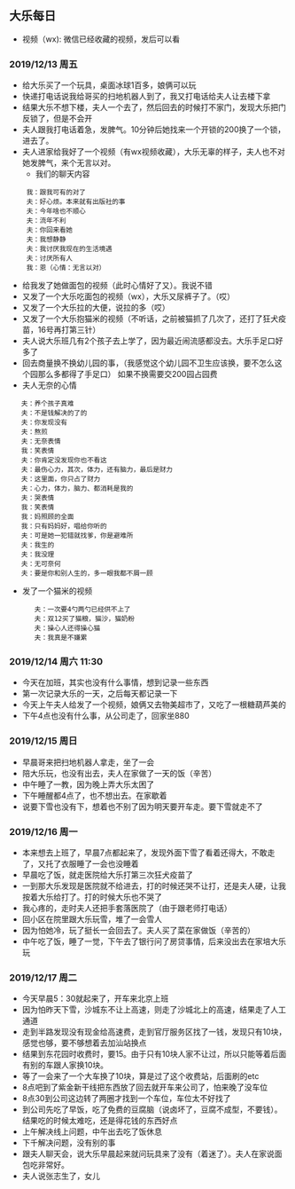 ## 大乐每日
 * 视频（wx): 微信已经收藏的视频，发后可以看 


### 2019/12/13 周五
 * 给大乐买了一个玩具，桌面冰球1百多，娘俩可以玩
 * 快递打电话说我给哥买的扫地机器人到了，我又打电话给夫人让去楼下拿
 * 结果大乐不想下楼，夫人一个去了，然后回去的时候打不家门，发现大乐把门反锁了，但是不会开
 * 夫人跟我打电话着急，发脾气。10分钟后她找来一个开锁的200换了一个锁，进去了。
 * 夫人进家给我好了一个视频（有wx视频收藏），大乐无辜的样子，夫人也不对她发脾气，来个无言以对。
   + 我们的聊天内容
   ``` 
    我：跟我可有的对了
    夫：好心烦。本来就有出版社的事
    夫：今年啥也不顺心
    夫：流年不利
    夫：你回来看她
    夫：我想静静
    夫：我讨厌我现在的生活境遇
    夫：讨厌所有人
    我：恩（心情：无言以对）
   ```
 * 给我发了她做面包的视频（此时心情好了又）。我说不错
 * 又发了一个大乐吃面包的视频（wx），大乐又尿裤子了。（哎）
 * 又发了一个大乐拉的大便，说拉的多（哎）
 * 又发了一个大乐抱猫米的视频（不听话，之前被猫抓了几次了，还打了狂犬疫苗，16号再打第三针）
 * 夫人说大乐班几有2个孩子去上学了，因为最近闹流感都没去。大乐手足口好多了
 * 回去商量换不换幼儿园的事，（我感觉这个幼儿园不卫生应该换，要不怎么这个园那么多都得了手足口）
 如果不换需要交200园占园费
 * 夫人无奈的心情
 ``` 
    夫：养个孩子真难
    夫：不是钱解决的了的
    夫：你发现没有
    夫：熬煎
    夫：无奈表情
    我：笑表情
    夫：你肯定没发现你也不看这
    夫：最伤心力，其次，体力，还有脑力，最后是财力
    夫：这里面，你只占了财力
    夫：心力，体力，脑力、都消耗是我的
    夫：哭表情
    我：笑表情
    我：妈照顾的全面
    我：只有妈妈好，唱给你听的
    夫：可是她一犯错就找爹，你是避难所
    夫：我生的
    夫：我没理
    夫：无可奈何
    夫：要是你和别人生的，多一眼我都不屑一顾  
 ```
 * 发了一个猫米的视频
   ``` 
      夫：一次要4勺两勺已经供不上了
      夫：双12买了猫粮，猫沙，猫奶粉
      夫：操心人还得操心猫
      夫：我真是不嫌累
   ```

### 2019/12/14 周六 11:30
 * 今天在加班，其实也没有什么事情，想到记录一些东西
 * 第一次记录大乐的一天，之后每天都记录一下
 * 今天上午夫人给发了一个视频，娘俩又去物美超市了，又吃了一根糖葫芦美的
 * 下午4点也没有什么事，从公司走了，回家坐880
 
### 2019/12/15 周日 
 * 早晨哥来把扫地机器人拿走，坐了一会
 * 陪大乐玩，也没有出去，夫人在家做了一天的饭（辛苦）
 * 中午睡了一教，因为晚上弄大乐太困了
 * 下午睡醒都4点了，也不想出去。在家歇着
 * 说要下雪也没有下，想着也不别了因为明天要开车走。要下雪就走不了

### 2019/12/16 周一
 * 本来想去上班了，早晨7点都起来了，发现外面下雪了看着还得大，不敢走了，又托了衣服睡了一会也没睡着
 * 早晨吃了饭，就走医院给大乐打第三次狂犬疫苗了
 * 一到那大乐发现是医院就不给进去，打的时候还哭不让打，还是夫人硬，让我按着大乐给打了。打的时候大乐也不哭了
 * 我心疼的，走时夫人还把手套落医院了（由于跟老师打电话）
 * 回小区在院里跟大乐玩雪，堆了一会雪人
 * 因为怕她冷，玩了挺长一会回去了。夫人买了菜在家做饭（辛苦的）
 * 中午吃了饭，睡了一觉，下午去了银行问了房贷事情，后来没出去在家培大乐玩

### 2019/12/17 周二 
 * 今天早晨5：30就起来了，开车来北京上班
 * 因为怕昨天下雪，沙城东不让上高速，则走了沙城北上的高速，结果走了人工通道
 * 走到半路发现没有现金给高速费，走到官厅服务区找了一钱，发现只有10块，感觉也够，要不够想着去加汕站换点
 * 结果到东花园时收费时，要15。由于只有10块人家不让过，所以只能等着后面有别的车跟人家换10块。
 * 等了一会来了一个大车换了10块，算是过了这个收费站，后面刷的etc
 * 8点吧到了紫金新干线把东西放了回去就开车来公司了，怕来晚了没车位
 * 8点30到公司这边转了两圈才找到一个车位，车位太不好找了
 * 到公司先吃了早饭，吃了免费的豆腐脑（说卤坏了，豆腐不成型，不要钱）。结果吃的时候太难吃，还是得花钱的东西好点
 * 上午解决线上问题，中午出去吃了饭休息
 * 下千解决问题，没有别的事
 * 跟夫人聊天会，说大乐早晨起来就问玩具来了没有（着迷了）。夫人在家说面包吃非常好。
 * 夫人说张志生了，女儿
 